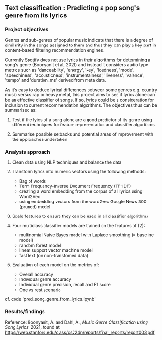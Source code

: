 ## Text classification : Predicting a pop song's genre from its lyrics

### Project objectives

Genres and sub-genres of popular music indicate that there is a degree of similarity in the songs assigned to them and thus they can play a key part in content-based filtering recommendation engines. 

Currently Spotify does not use lyrics in their algorithms for determining a song's genre (Boonyanit et al, 2021) and instead it considers audio type metrics such as 'danceability', 'energy', 'key', 'loudness', 'mode', 'speechiness', 'acousticness', 'instrumentalness', 'liveness', 'valence', 'tempo' and 'duration_ms' derived from meta data. 

As it's easy to deduce lyrical differences between some genres e.g. country music versus rap or heavy metal, this project aims to see if lyrics alone can be an effective classifier of songs. If so, lyrics could be a consideration for inclusion to current recommendation algorithms. The objectives thus can be summarised as:

1. Test if the lyics of a song alone are a good predictor of its genre using different techniques for feature representation and classifier algorithms

2. Summarise possible setbacks and potential areas of improvement with the approaches undertaken


### Analysis approach

1. Clean data using NLP techniques and balance the data
   
2. Transform lyrics into numeric vectors using the following methods:
   - Bag of words
   - Term Frequency-Inverse Document Frequency (TF-IDF)
   - creating a word embedding from the corpus of all lyrics using Word2Vec
   - using embedding vectors from the word2vec Google News 300 (pruned) model
     
3. Scale features to ensure they can be used in all classifier algorithms
   
4. Four multiclass classifier models are trained on the features of (2):
   - multinomial Naive Bayes model with Laplace smoothing (= baseline model)
   - random forest model
   - linear support vector machine model
   - fastText (on non-transfomed data)
     
5. Evaluation of each model on the metrics of:
   - Overall accuracy
   - Individual genre accuracy
   - Individual genre precision, recall and F1 score
   - One vs rest scenario

cf. code 'pred_song_genre_from_lyrics.ipynb'

### Results/findings



Reference: Boonyanit, A. and Dahl, A., _Music Genre Classification using Song Lyrics_, 2021, found at: https://web.stanford.edu/class/cs224n/reports/final_reports/report003.pdf
